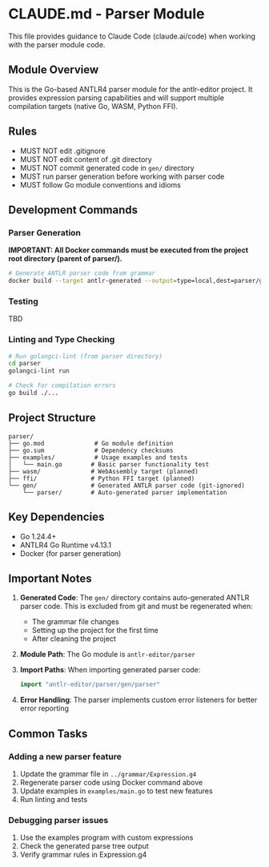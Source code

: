 # CLAUDE.md - Parser Module

This file provides guidance to Claude Code (claude.ai/code) when working with the parser module code.

## Module Overview

This is the Go-based ANTLR4 parser module for the antlr-editor project. It provides expression parsing capabilities and will support multiple compilation targets (native Go, WASM, Python FFI).

## Rules

- MUST NOT edit .gitignore
- MUST NOT edit content of .git directory
- MUST NOT commit generated code in `gen/` directory
- MUST run parser generation before working with parser code
- MUST follow Go module conventions and idioms

## Development Commands

### Parser Generation

**IMPORTANT: All Docker commands must be executed from the project root directory (parent of parser/).**

```bash
# Generate ANTLR parser code from grammar
docker build --target antlr-generated --output=type=local,dest=parser/gen/parser -f parser/Dockerfile .
```

### Testing

TBD

### Linting and Type Checking

```bash
# Run golangci-lint (from parser directory)
cd parser
golangci-lint run

# Check for compilation errors
go build ./...
```

## Project Structure

```
parser/
├── go.mod              # Go module definition
├── go.sum              # Dependency checksums
├── examples/           # Usage examples and tests
│   └── main.go        # Basic parser functionality test
├── wasm/              # WebAssembly target (planned)
├── ffi/               # Python FFI target (planned)
└── gen/               # Generated ANTLR parser code (git-ignored)
    └── parser/        # Auto-generated parser implementation
```

## Key Dependencies

- Go 1.24.4+
- ANTLR4 Go Runtime v4.13.1
- Docker (for parser generation)

## Important Notes

1. **Generated Code**: The `gen/` directory contains auto-generated ANTLR parser code. This is excluded from git and must be regenerated when:
   - The grammar file changes
   - Setting up the project for the first time
   - After cleaning the project

2. **Module Path**: The Go module is `antlr-editor/parser`

3. **Import Paths**: When importing generated parser code:
   ```go
   import "antlr-editor/parser/gen/parser"
   ```

4. **Error Handling**: The parser implements custom error listeners for better error reporting

## Common Tasks

### Adding a new parser feature
1. Update the grammar file in `../grammar/Expression.g4`
2. Regenerate parser code using Docker command above
3. Update examples in `examples/main.go` to test new features
4. Run linting and tests

### Debugging parser issues
1. Use the examples program with custom expressions
2. Check the generated parse tree output
3. Verify grammar rules in Expression.g4
